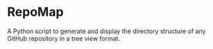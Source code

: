 # RepoMap
A Python script to generate and display the directory structure of any GitHub repository in a tree view format.
